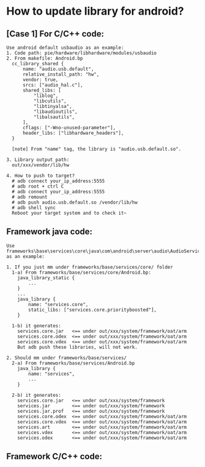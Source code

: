 # How to update library for android?

## [Case 1] For C/C++ code:
    Use android default usbaudio as an example:
    1. Code path: pie/hardware/libhardware/modules/usbaudio    
    2. From makefile: Android.bp
      cc_library_shared {
          name: "audio.usb.default",
          relative_install_path: "hw",
          vendor: true,
          srcs: ["audio_hal.c"],
          shared_libs: [
              "liblog",
              "libcutils",
              "libtinyalsa",
              "libaudioutils",
              "libalsautils",
          ],
          cflags: ["-Wno-unused-parameter"],
          header_libs: ["libhardware_headers"],
      }
      
      [note] From "name" tag, the library is "audio.usb.default.so".
      
    3. Library output path: 
      out/xxx/vendor/lib/hw
      
    4. How to push to target?
      # adb connect your_ip_address:5555
      # adb root + ctrl C
      # adb connect your_ip_address:5555
      # adb remount
      # adb push audio.usb.default.so /vendor/lib/hw
      # adb shell sync
      Reboot your target system and to check it~
      
## Framework java code:
    Use frameworks\base\services\core\java\com\android\server\audio\AudioService.java as an example:
    
    1. If you just mm under frameworks/base/services/core/ folder
      1-a) From frameworks/base/services/core/Android.bp:
        java_library_static {
            ...
        }
        ...
        java_library {
            name: "services.core",
            static_libs: ["services.core.priorityboosted"],
        }
    
      1-b) it generates:
        services.core.jar   <== under out/xxx/system/framework/oat/arm
        services.core.odex  <== under out/xxx/system/framework/oat/arm
        services.core.vdex  <== under out/xxx/system/framework/oat/arm
        But adb push these libraries, will not work.
      
    2. Should mm under frameworks/base/services/
      2-a) From frameworks/base/services/Android.bp
        java_library {
            name: "services",
            ...
        }
        
      2-b) it generates:
        services.core.jar   <== under out/xxx/system/framework
        services.jar        <== under out/xxx/system/framework
        services.jar.prof   <== under out/xxx/system/framework
        services.core.odex  <== under out/xxx/system/framework/oat/arm
        services.core.vdex  <== under out/xxx/system/framework/oat/arm
        services.art        <== under out/xxx/system/framework/oat/arm
        services.vdex       <== under out/xxx/system/framework/oat/arm
        services.odex       <== under out/xxx/system/framework/oat/arm
        
## Framework C/C++ code:
